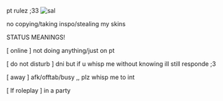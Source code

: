 pt rulez ;33
![sal](https://github.com/kyubao/kyubao/assets/144448426/f6cfb024-2a3d-45f4-982e-585670d1a90e)

no copying/taking inspo/stealing my skins

STATUS MEANINGS!

[ online ] not doing anything/just on pt 

[ do not disturb ] dni but if u whisp me without knowing ill still responde ;3

[ away ] afk/offtab/busy ,, plz whisp me to int

[ lf roleplay ] in a party
